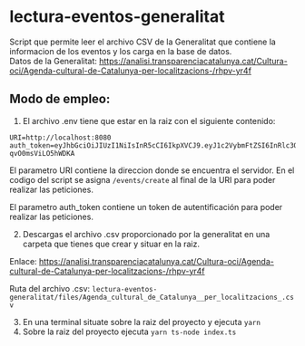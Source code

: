 # lectura-eventos-generalitat
Script que permite leer el archivo CSV de la Generalitat que contiene la informacion de los eventos y los carga en la base de datos.  
Datos de la Generalitat: https://analisi.transparenciacatalunya.cat/Cultura-oci/Agenda-cultural-de-Catalunya-per-localitzacions-/rhpv-yr4f  


## Modo de empleo:
1. El archivo .env tiene que estar en la raiz con el siguiente contenido:
```
URI=http://localhost:8080
auth_token=eyJhbGciOiJIUzI1NiIsInR5cCI6IkpXVCJ9.eyJ1c2VybmFtZSI6InRlc3QtdXNlcm5hbWUiLCJpYXQiOjE2ODM3Mzc2NTl9.B7FUW3k2UoANqw6ocTW8m_vc75-qvO0msViLO5hWDKA
```
El parametro URI contiene la direccion donde se encuentra el servidor. En el codigo del script se asigna `/events/create` al final de la URI para poder realizar las peticiones.  

El parametro auth_token contiene un token de autentificación para poder realizar las peticiones.  

2. Descargas el archivo .csv proporcionado por la generalitat en una carpeta que tienes que crear y situar en la raiz.

Enlace: https://analisi.transparenciacatalunya.cat/Cultura-oci/Agenda-cultural-de-Catalunya-per-localitzacions-/rhpv-yr4f  

Ruta del archivo .csv: `lectura-eventos-generalitat/files/Agenda_cultural_de_Catalunya__per_localitzacions_.csv`  

3. En una terminal situate sobre la raiz del proyecto y ejecuta `yarn`
4. Sobre la raiz del proyecto ejecuta `yarn ts-node index.ts`
